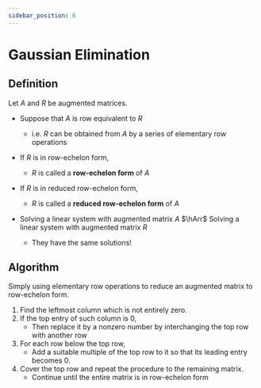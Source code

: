 ```yaml
---
sidebar_position: 6
---
```


# Gaussian Elimination

## Definition

Let $A$ and $R$ be augmented matrices.

- Suppose that $A$ is row equivalent to $R$
  - i.e. $R$ can be obtained from $A$ by a series of elementary row operations

- If $R$ is in row-echelon form,
  - $R$ is called a **row-echelon form** of $A$

- If $R$ is in reduced row-echelon form,
  - $R$ is called a **reduced row-echelon form** of $A$

- Solving a linear system with augmented matrix $A$
    $\hArr$ Solving a linear system with augmented matrix $R$
  - They have the same solutions!

## Algorithm

Simply using elementary row operations to reduce an augmented matrix to row-echelon form.

1. Find the leftmost column which is not entirely zero.
2. If the top entry of such column is 0,
   - Then replace it by a nonzero number by interchanging the top row with another row
3. For each row below the top row,
   - Add a suitable multiple of the top row to it so that its leading entry becomes $0$.
4. Cover the top row and repeat the procedure to the remaining matrix.
   - Continue until the entire matrix is in row-echelon form